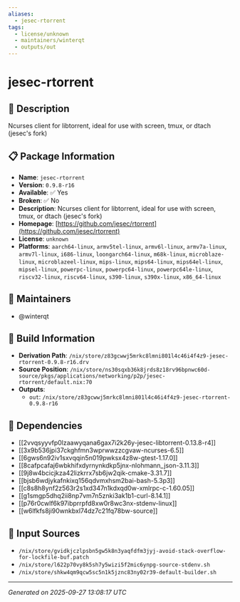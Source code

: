 ```yaml
---
aliases:
  - jesec-rtorrent
tags:
  - license/unknown
  - maintainers/winterqt
  - outputs/out
---
```


# jesec-rtorrent

## 📝 Description

Ncurses client for libtorrent, ideal for use with screen, tmux, or dtach (jesec's fork)

## 📋 Package Information

- **Name**: `jesec-rtorrent`
- **Version**: `0.9.8-r16`
- **Available**: ✅ Yes
- **Broken**: ✅ No
- **Description**: Ncurses client for libtorrent, ideal for use with screen, tmux, or dtach (jesec's fork)
- **Homepage**: [https://github.com/jesec/rtorrent](https://github.com/jesec/rtorrent)
- **License**: `unknown`
- **Platforms**: `aarch64-linux`, `armv5tel-linux`, `armv6l-linux`, `armv7a-linux`, `armv7l-linux`, `i686-linux`, `loongarch64-linux`, `m68k-linux`, `microblaze-linux`, `microblazeel-linux`, `mips-linux`, `mips64-linux`, `mips64el-linux`, `mipsel-linux`, `powerpc-linux`, `powerpc64-linux`, `powerpc64le-linux`, `riscv32-linux`, `riscv64-linux`, `s390-linux`, `s390x-linux`, `x86_64-linux`
## 👥 Maintainers

- @winterqt


## 🔧 Build Information

- **Derivation Path**: `/nix/store/z83gcwwj5mrkc8lmni801l4c46i4f4z9-jesec-rtorrent-0.9.8-r16.drv`
- **Source Position**: `/nix/store/ns30sqxb36k8jrds8z18rv96bpnwc60d-source/pkgs/applications/networking/p2p/jesec-rtorrent/default.nix:70`
- **Outputs**:
  - `out`:  `/nix/store/z83gcwwj5mrkc8lmni801l4c46i4f4z9-jesec-rtorrent-0.9.8-r16`

## 🔗 Dependencies

- [[2vvqsyyvfp0lzaawyqana6gax7i2k26y-jesec-libtorrent-0.13.8-r4]]
- [[3x9b536jpi37ckghfmn3wprwwzzcgvaw-ncurses-6.5]]
- [[6gws6n92iv1sxvqqin5n019pwksx4z8w-gtest-1.17.0]]
- [[8cafpcafaj6wbkhifxdyrnynkdkp5jnx-nlohmann_json-3.11.3]]
- [[9j8w4bcicjkza42lizkrrx7sb6jw2qik-cmake-3.31.7]]
- [[bjsb6wdjykafnkixq156qdvmxhsm2bai-bash-5.3p3]]
- [[c8s8h8ynf2z563r2s1xd347n1kdxqd0w-xmlrpc-c-1.60.05]]
- [[g1smgp5dhq2ii8np7vm7n5znki3ak1b1-curl-8.14.1]]
- [[p76r0cwlf6k97ibprrpfd8xw0r8wc3nx-stdenv-linux]]
- [[w6lfkfs8ji90wnkbxl74dz7c21fq78bw-source]]

## 📁 Input Sources

- `/nix/store/gvidkjczlpsbn5gw5k8n3yaqfdfm3jyj-avoid-stack-overflow-for-lockfile-buf.patch`
- `/nix/store/l622p70vy8k5sh7y5wizi5f2mic6ynpg-source-stdenv.sh`
- `/nix/store/shkw4qm9qcw5sc5n1k5jznc83ny02r39-default-builder.sh`

---
*Generated on 2025-09-27 13:08:17 UTC*
